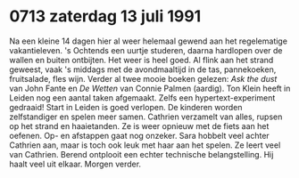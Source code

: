 # 0713 zaterdag 13 juli 1991
Na een kleine 14 dagen hier al weer helemaal gewend aan het regelematige vakantieleven. 's Ochtends een uurtje studeren, daarna hardlopen over de wallen en buiten ontbijten. Het weer is heel goed. Al flink aan het strand geweest, vaak 's middags met de avondmaaltijd in de tas, pannekoeken, fruitsalade, fles wijn. Verder al twee mooie boeken gelezen: *Ask the dust* van John Fante en *De Wetten* van Connie Palmen (aardig). Ton Klein heeft in Leiden nog een aantal taken afgemaakt. Zelfs een hypertext-experiment gedraaid! Start in Leiden is goed verlopen. De kinderen worden zelfstandiger en spelen meer samen. Cathrien verzamelt van alles, rupsen op het strand en haaietanden. Ze is weer opnieuw met de fiets aan het oefenen. Op- en afstappen gaat nog onzeker. Sara hobbelt veel achter Cathrien aan, maar is toch ook leuk met haar aan het spelen. Ze leert veel van Cathrien. Berend ontplooit een echter technische belangstelling. Hij haalt veel uit elkaar. Morgen verder. 